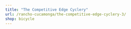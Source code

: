 ```yaml
---
title: "The Competitive Edge Cyclery"
url: /rancho-cucamonga/the-competitive-edge-cyclery-3/
shop: bicycle
---
```

